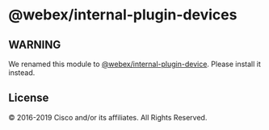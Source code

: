 # @webex/internal-plugin-devices

## WARNING

We renamed this module to [@webex/internal-plugin-device](https://www.npmjs.com/package/@webex/internal-plugin-device). Please install it instead.

## License

© 2016-2019 Cisco and/or its affiliates. All Rights Reserved.
